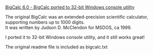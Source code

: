 <ins>BigCalc 6.0 - BigCalc ported to 32-bit Windows console utility</ins>

The original BigCalc was an extended-precision scientific calculator, supporting numbers
up to 1000 digits.  
It was written by Judson D. McClendon for MSDOS, ca 1999.

I ported it to 32-bit Windows console utility, and it still works great!

The original readme file is included as bigcalc.txt


